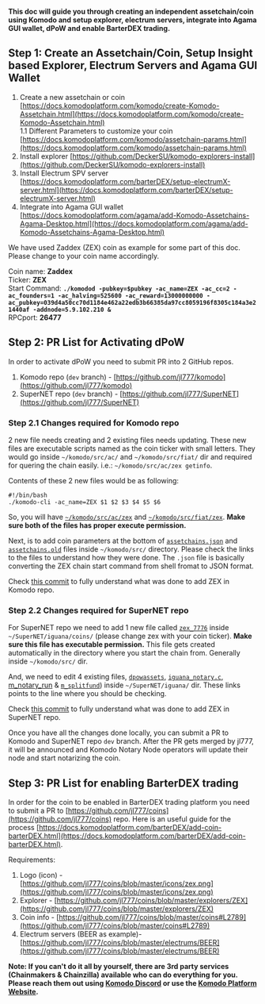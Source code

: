**This doc will guide you through creating an independent assetchain/coin using Komodo and setup explorer, electrum servers, integrate into Agama GUI wallet, dPoW and enable BarterDEX trading.**

## Step 1: Create an Assetchain/Coin, Setup Insight based Explorer, Electrum Servers and Agama GUI Wallet
1. Create a new assetchain or coin [https://docs.komodoplatform.com/komodo/create-Komodo-Assetchain.html](https://docs.komodoplatform.com/komodo/create-Komodo-Assetchain.html)  
1.1 Different Parameters to customize your coin [https://docs.komodoplatform.com/komodo/assetchain-params.html](https://docs.komodoplatform.com/komodo/assetchain-params.html)
2. Install explorer [https://github.com/DeckerSU/komodo-explorers-install](https://github.com/DeckerSU/komodo-explorers-install)  
3. Install Electrum SPV server [https://docs.komodoplatform.com/barterDEX/setup-electrumX-server.html](https://docs.komodoplatform.com/barterDEX/setup-electrumX-server.html)  
4. Integrate into Agama GUI wallet [https://docs.komodoplatform.com/agama/add-Komodo-Assetchains-Agama-Desktop.html](https://docs.komodoplatform.com/agama/add-Komodo-Assetchains-Agama-Desktop.html)  

We have used Zaddex (ZEX) coin as example for some part of this doc. Please change to your coin name accordingly.

Coin name: **Zaddex**  
Ticker: **ZEX**  
Start Command: **`./komodod -pubkey=$pubkey -ac_name=ZEX -ac_cc=2 -ac_founders=1 -ac_halving=525600 -ac_reward=13000000000 -ac_pubkey=039d4a50cc70d1184e462a22edb3b66385da97cc8059196f8305c184a3e21440af -addnode=5.9.102.210 &`**  
RPCport: **26477**  

## Step 2: PR List for Activating dPoW
In order to activate dPoW you need to submit PR into 2 GitHub repos.
1. Komodo repo (`dev` branch) - [https://github.com/jl777/komodo](https://github.com/jl777/komodo)  
2. SuperNET repo (`dev` branch) - [https://github.com/jl777/SuperNET](https://github.com/jl777/SuperNET)  

### Step 2.1 Changes required for Komodo repo
2 new file needs creating and 2 existing files needs updating. These new files are executable scripts named as the coin ticker with small letters. They would go inside `~/komodo/src/ac/` and `~/komodo/src/fiat/` dir and required for quering the chain easily. i.e.: `~/komodo/src/ac/zex getinfo`.

Contents of these 2 new files would be as following:
```shell
#!/bin/bash
./komodo-cli -ac_name=ZEX $1 $2 $3 $4 $5 $6
```
So, you will have [`~/komodo/src/ac/zex`](https://github.com/jl777/komodo/blob/dev/src/ac/zex) and [`~/komodo/src/fiat/zex`](https://github.com/jl777/komodo/blob/dev/src/fiat/zex). **Make sure both of the files has proper execute permission.**

Next, is to add coin parameters at the bottom of [`assetchains.json`](https://github.com/jl777/komodo/blob/dev/src/assetchains.json#L202) and [`assetchains.old`](https://github.com/jl777/komodo/blob/dev/src/assetchains.old#L47) files inside `~/komodo/src/` directory. Please check the links to the files to understand how they were done. The `.json` file is basically converting the ZEX chain start command from shell fromat to JSON format.

Check [this commit](https://github.com/jl777/komodo/commit/7f5ed6ec453b78042bd791062203452a7043aa93) to fully understand what was done to add ZEX in Komodo repo.

### Step 2.2 Changes required for SuperNET repo
For SuperNET repo we need to add 1 new file called [`zex_7776`](https://github.com/jl777/SuperNET/blob/dev/iguana/coins/zex_7776) inside `~/SuperNET/iguana/coins/` (please change zex with your coin ticker). **Make sure this file has executable permission.** This file gets created automatically in the directory where you start the chain from. Generally inside `~/komodo/src/` dir.

And, we need to edit 4 existing files, [`dpowassets`](https://github.com/jl777/SuperNET/blob/dev/iguana/dpowassets#L50), [`iguana_notary.c`](https://github.com/jl777/SuperNET/blob/dev/iguana/iguana_notary.c#L543), [m_notary_run](https://github.com/jl777/SuperNET/blob/dev/iguana/m_notary_run#L106) & [`m_splitfund`](https://github.com/jl777/SuperNET/blob/dev/iguana/m_splitfund#L51)) inside `~/SuperNET/iguana/` dir. These links points to the line where you should be checking.

Check [this commit](https://github.com/jl777/SuperNET/commit/c715f0aa4c99d20de6b99b5d173d543d2a94010f) to fully understand what was done to add ZEX in SuperNET repo.

Once you have all the changes done locally, you can submit a PR to Komodo and SuperNET repo `dev` branch. After the PR gets merged by jl777, it will be announced and Komodo Notary Node operators will update their node and start notarizing the coin.

## Step 3: PR List for enabling BarterDEX trading
In order for the coin to be enabled in BarterDEX trading platform you need to submit a PR to [https://github.com/jl777/coins](https://github.com/jl777/coins) repo. Here is an useful guide for the process [https://docs.komodoplatform.com/barterDEX/add-coin-barterDEX.html](https://docs.komodoplatform.com/barterDEX/add-coin-barterDEX.html).

Requirements:
1. Logo (icon) - [https://github.com/jl777/coins/blob/master/icons/zex.png](https://github.com/jl777/coins/blob/master/icons/zex.png)  
2. Explorer - [https://github.com/jl777/coins/blob/master/explorers/ZEX](https://github.com/jl777/coins/blob/master/explorers/ZEX)  
3. Coin info - [https://github.com/jl777/coins/blob/master/coins#L2789](https://github.com/jl777/coins/blob/master/coins#L2789)  
4. Electrum servers (BEER as example)- [https://github.com/jl777/coins/blob/master/electrums/BEER](https://github.com/jl777/coins/blob/master/electrums/BEER)  

**Note: If you can't do it all by yourself, there are 3rd party services (Chainmakers & Chainzilla) available who can do everything for you. Please reach them out using [Komodo Discord](https://komodoplatform.com/discord) or use the [Komodo Platform Website](http://komodoplatform.com/blockchain-starter-kit/#service-provider).**